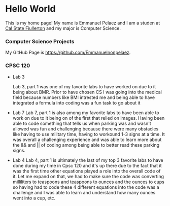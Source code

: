 # Hello World

This is my home page! My name is Emmanuel Pelaez and I am a studen at [Cal State Fiullerton](http://www.fullerton.edu/) and my major is Computer Science.
### Computer Science Projects

My GitHub Page is https://github.com/Emmanuelnonpelaez.

### CPSC 120 

* Lab 3

     Lab 3, part 1 was one of my favorite labs to have worked on due to it being about BMR. Prior to have chosen CS I was going into the medical field because numbers like BMI intrested me and being able to have integrated a formula into coding was a fun task to go about it

* Lab 7 
    Lab 7, part 1 is also among my favorite labs to have been able to work on due to it being on of the first that relied on images. Having been able to code something that tells us when parking was and wasn't allowed was fun and challenging because there were many obstacles like having to use military time, having to workound 1-3 signs at a time. It was overall a challenging experience and was able to learn more about the && and || of coding among being able to better read these parking signs.


* Lab 4
    Lab 4, part 1 is ultimately the last of my top 3 favorite labs to have done during my time in Cpsc 120 and it's up there due to the fact that it was the first time other equations played a role into the overall code of it. Let me expand on that, we had to make sure the code was converting milliliters to teaspoons and teaspoons to ounces and the ounces to cups so having had to code these 4 different equations into the code was a challenge and I was able to learn and understand how many ounces went into a cup, etc. 